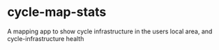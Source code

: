 cycle-map-stats
===============

A mapping app to show cycle infrastructure in the users local area, and cycle-infrastructure health
